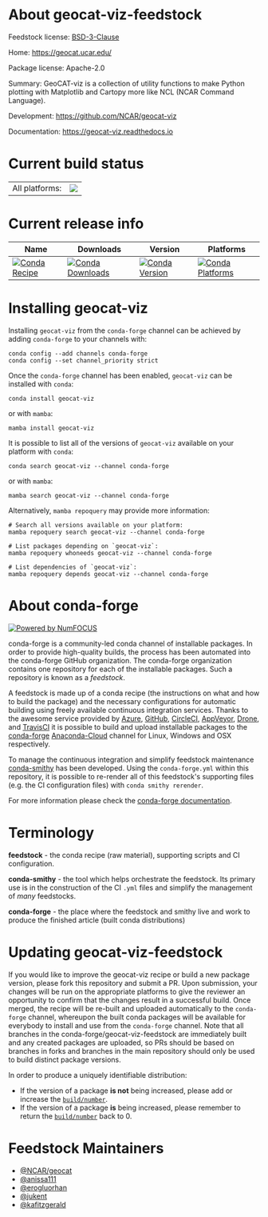 About geocat-viz-feedstock
==========================

Feedstock license: [BSD-3-Clause](https://github.com/conda-forge/geocat-viz-feedstock/blob/main/LICENSE.txt)

Home: https://geocat.ucar.edu/

Package license: Apache-2.0

Summary: GeoCAT-viz is a collection of utility functions to make Python plotting with Matplotlib and Cartopy more like NCL (NCAR Command Language).

Development: https://github.com/NCAR/geocat-viz

Documentation: https://geocat-viz.readthedocs.io

Current build status
====================


<table><tr><td>All platforms:</td>
    <td>
      <a href="https://dev.azure.com/conda-forge/feedstock-builds/_build/latest?definitionId=16196&branchName=main">
        <img src="https://dev.azure.com/conda-forge/feedstock-builds/_apis/build/status/geocat-viz-feedstock?branchName=main">
      </a>
    </td>
  </tr>
</table>

Current release info
====================

| Name | Downloads | Version | Platforms |
| --- | --- | --- | --- |
| [![Conda Recipe](https://img.shields.io/badge/recipe-geocat--viz-green.svg)](https://anaconda.org/conda-forge/geocat-viz) | [![Conda Downloads](https://img.shields.io/conda/dn/conda-forge/geocat-viz.svg)](https://anaconda.org/conda-forge/geocat-viz) | [![Conda Version](https://img.shields.io/conda/vn/conda-forge/geocat-viz.svg)](https://anaconda.org/conda-forge/geocat-viz) | [![Conda Platforms](https://img.shields.io/conda/pn/conda-forge/geocat-viz.svg)](https://anaconda.org/conda-forge/geocat-viz) |

Installing geocat-viz
=====================

Installing `geocat-viz` from the `conda-forge` channel can be achieved by adding `conda-forge` to your channels with:

```
conda config --add channels conda-forge
conda config --set channel_priority strict
```

Once the `conda-forge` channel has been enabled, `geocat-viz` can be installed with `conda`:

```
conda install geocat-viz
```

or with `mamba`:

```
mamba install geocat-viz
```

It is possible to list all of the versions of `geocat-viz` available on your platform with `conda`:

```
conda search geocat-viz --channel conda-forge
```

or with `mamba`:

```
mamba search geocat-viz --channel conda-forge
```

Alternatively, `mamba repoquery` may provide more information:

```
# Search all versions available on your platform:
mamba repoquery search geocat-viz --channel conda-forge

# List packages depending on `geocat-viz`:
mamba repoquery whoneeds geocat-viz --channel conda-forge

# List dependencies of `geocat-viz`:
mamba repoquery depends geocat-viz --channel conda-forge
```


About conda-forge
=================

[![Powered by
NumFOCUS](https://img.shields.io/badge/powered%20by-NumFOCUS-orange.svg?style=flat&colorA=E1523D&colorB=007D8A)](https://numfocus.org)

conda-forge is a community-led conda channel of installable packages.
In order to provide high-quality builds, the process has been automated into the
conda-forge GitHub organization. The conda-forge organization contains one repository
for each of the installable packages. Such a repository is known as a *feedstock*.

A feedstock is made up of a conda recipe (the instructions on what and how to build
the package) and the necessary configurations for automatic building using freely
available continuous integration services. Thanks to the awesome service provided by
[Azure](https://azure.microsoft.com/en-us/services/devops/), [GitHub](https://github.com/),
[CircleCI](https://circleci.com/), [AppVeyor](https://www.appveyor.com/),
[Drone](https://cloud.drone.io/welcome), and [TravisCI](https://travis-ci.com/)
it is possible to build and upload installable packages to the
[conda-forge](https://anaconda.org/conda-forge) [Anaconda-Cloud](https://anaconda.org/)
channel for Linux, Windows and OSX respectively.

To manage the continuous integration and simplify feedstock maintenance
[conda-smithy](https://github.com/conda-forge/conda-smithy) has been developed.
Using the ``conda-forge.yml`` within this repository, it is possible to re-render all of
this feedstock's supporting files (e.g. the CI configuration files) with ``conda smithy rerender``.

For more information please check the [conda-forge documentation](https://conda-forge.org/docs/).

Terminology
===========

**feedstock** - the conda recipe (raw material), supporting scripts and CI configuration.

**conda-smithy** - the tool which helps orchestrate the feedstock.
                   Its primary use is in the construction of the CI ``.yml`` files
                   and simplify the management of *many* feedstocks.

**conda-forge** - the place where the feedstock and smithy live and work to
                  produce the finished article (built conda distributions)


Updating geocat-viz-feedstock
=============================

If you would like to improve the geocat-viz recipe or build a new
package version, please fork this repository and submit a PR. Upon submission,
your changes will be run on the appropriate platforms to give the reviewer an
opportunity to confirm that the changes result in a successful build. Once
merged, the recipe will be re-built and uploaded automatically to the
`conda-forge` channel, whereupon the built conda packages will be available for
everybody to install and use from the `conda-forge` channel.
Note that all branches in the conda-forge/geocat-viz-feedstock are
immediately built and any created packages are uploaded, so PRs should be based
on branches in forks and branches in the main repository should only be used to
build distinct package versions.

In order to produce a uniquely identifiable distribution:
 * If the version of a package **is not** being increased, please add or increase
   the [``build/number``](https://docs.conda.io/projects/conda-build/en/latest/resources/define-metadata.html#build-number-and-string).
 * If the version of a package **is** being increased, please remember to return
   the [``build/number``](https://docs.conda.io/projects/conda-build/en/latest/resources/define-metadata.html#build-number-and-string)
   back to 0.

Feedstock Maintainers
=====================

* [@NCAR/geocat](https://github.com/NCAR/geocat/)
* [@anissa111](https://github.com/anissa111/)
* [@erogluorhan](https://github.com/erogluorhan/)
* [@jukent](https://github.com/jukent/)
* [@kafitzgerald](https://github.com/kafitzgerald/)

<!-- dummy commit to enable rerendering -->

